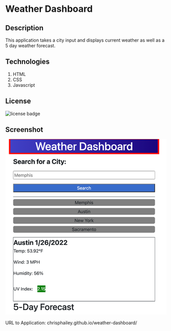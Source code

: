 # Weather Dashboard
## Description
This application takes a city input and displays current weather as well as a 5 day weather forecast.

## Technologies
1. HTML
2. CSS
3. Javascript

## License
![license badge](https://img.shields.io/badge/license-MIT-brightgreen)

## Screenshot
![Weather-Dashboard](./assets/Images/Weather-Dashboard.png)


URL to Application: chrisphailey.github.io/weather-dashboard/
